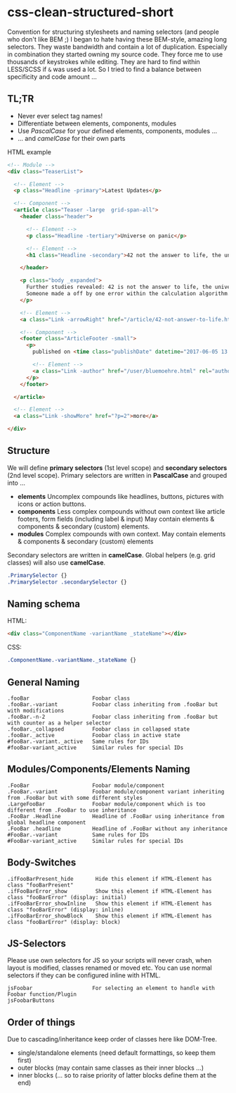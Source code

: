# css-clean-structured-short
Convention for structuring stylesheets and naming selectors (and people who don't like BEM ;)
I began to hate having these BEM-style, amazing long selectors. They waste bandwidth and contain a lot of duplication.
Especially in combination they started owning my source code. They force me to use thousands of keystrokes while
editing. They are hard to find within LESS/SCSS if ```&``` was used a lot.
So I tried to find a balance between specificity and code amount …

TL;TR
-----
- Never ever select tag names!
- Differentiate between elements, components, modules
- Use *PascalCase* for your defined elements, components, modules …
- … and *camelCase* for their own parts

HTML example
```html
<!-- Module -->
<div class="TeaserList">

  <!-- Element -->
  <p class="Headline -primary">Latest Updates</p>

  <!-- Component -->
  <article class="Teaser -large  grid-span-all">
    <header class="header">

      <!-- Element -->
      <p class="Headline -tertiary">Universe on panic</p>

      <!-- Element -->
      <h1 class="Headline -secondary">42 not the answer to life, the universe and everything!</h1>

    </header>

    <p class="body _expanded">
      Further studies revealed: 42 is not the answer to life, the universe and everything. It's 43!
      Someone made a off by one error within the calculation algorithm.
    </p>

    <!-- Element -->
    <a class="Link -arrowRight" href="/article/42-not-answer-to-life.html">Read more</a>

    <!-- Component -->
    <footer class="ArticleFooter -small">
      <p>
        published on <time class="publishDate" datetime="2017-06-05 13:58">June 5th, 2017</time> by

        <!-- Element -->
        <a class="Link -author" href="/user/bluemoehre.html" rel="author">bluemoehre</a>
      </p>
    </footer>

  </article>

  <!-- Element -->
  <a class="Link -showMore" href="?p=2">more</a>

</div>
```

Structure
-----
We will define **primary selectors** (1st level scope) and **secondary selectors** (2nd level scope).
Primary selectors are written in **PascalCase** and grouped into …

- **elements**
  Uncomplex compounds like headlines, buttons, pictures with icons or action buttons.
- **components**
  Less complex compounds without own context like article footers, form fields (including label & input)
  May contain elements & components & secondary (custom) elements.
- **modules**
  Complex compounds with own context.
  May contain elements & components & secondary (custom) elements

Secondary selectors are written in **camelCase**.
Global helpers (e.g. grid classes) will also use **camelCase**.

```css
.PrimarySelector {}
.PrimarySelector .secondarySelector {}
```

Naming schema
-----

HTML:
```html
<div class="ComponentName -variantName _stateName"></div>
```
CSS:
```css
.ComponentName.-variantName._stateName {}
```

General Naming
-----
    .fooBar                    Foobar class
    .fooBar.-variant           Foobar class inheriting from .fooBar but with modifications
    .fooBar.-n-2               Foobar class inheriting from .fooBar but with counter as a helper selector
    .fooBar._collapsed         Foobar class in collapsed state
    .fooBar._active            Foobar class in active state
    #fooBar.-variant._active   Same rules for IDs
    #fooBar-variant_active     Similar rules for special IDs


Modules/Components/Elements Naming
----------------------------------
    .FooBar                    Foobar module/component
    .FooBar.-variant           Foobar module/component variant inheriting from .FooBar but with some different styles
    .LargeFooBar               Foobar module/component which is too different from .FooBar to use inheritance
    .FooBar .Headline          Headline of .FooBar using inheritance from global headline component
    .FooBar .headline          Headline of .FooBar without any inheritance
    #FooBar.-variant           Same rules for IDs
    #FooBar-variant_active     Similar rules for special IDs


Body-Switches
-------------
    .ifFooBarPresent_hide       Hide this element if HTML-Element has class "fooBarPresent"
    .ifFooBarError_show         Show this element if HTML-Element has class "fooBarError" (display: initial)
    .ifFooBarError_showInline   Show this element if HTML-Element has class "fooBarError" (display: inline)
    .ifFooBarError_showBlock    Show this element if HTML-Element has class "fooBarError" (display: block)


JS-Selectors
------------
Please use own selectors for JS so your scripts will never crash,
when layout is modified, classes renamed or moved etc.
You can use normal selectors if they can be configured inline with HTML.

    jsFoobar                   For selecting an element to handle with Foobar function/Plugin
    jsFoobarButtons


Order of things
---------------
Due to cascading/inheritance keep order of classes here like DOM-Tree.
- single/standalone elements (need default formattings, so keep them first)
- outer blocks (may contain same classes as their inner blocks …)
- inner blocks (… so to raise priority of latter blocks define them at the end)
